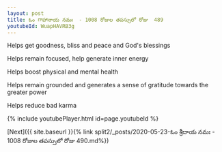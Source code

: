 ```yaml
---
layout: post
title: ఓం గాహానాయ నమః  - 1008 రోజుల తపస్సులో రోజు  489
youtubeId: WuapHAVRB3g
---
```

 
 
Helps get goodness, bliss and peace and God's blessings
 
Helps remain focused, help generate inner energy 
 
Helps boost physical and mental health 
 
Helps remain grounded and generates a sense of gratitude towards the greater power 
 
Helps reduce bad karma
 
 
 
 


{% include youtubePlayer.html id=page.youtubeId %}
 
[Next]({{ site.baseurl }}{% link  split2/_posts/2020-05-23-ఓం శ్రీదాయ నమః  - 1008 రోజుల తపస్సులో రోజు  490.md%})
 
